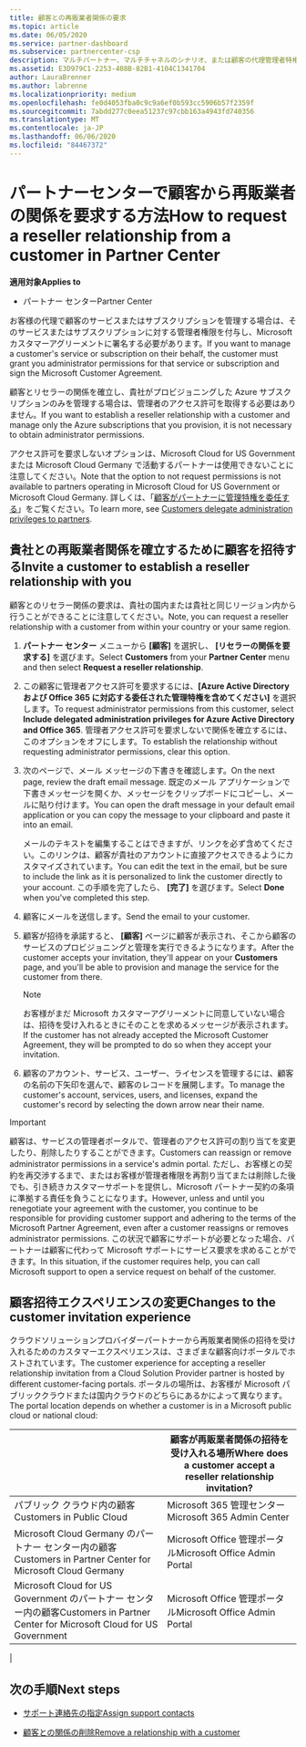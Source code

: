 ```yaml
---
title: 顧客との再販業者関係の要求
ms.topic: article
ms.date: 06/05/2020
ms.service: partner-dashboard
ms.subservice: partnercenter-csp
description: マルチパートナー、マルチチャネルのシナリオ、または顧客の代理管理者特権を復元する必要がある場合は、顧客との関係を要求します。
ms.assetid: E3D979C1-2253-408B-82B1-4104C1341704
author: LauraBrenner
ms.author: labrenne
ms.localizationpriority: medium
ms.openlocfilehash: fe0d4053fba0c9c9a6ef0b593cc5906b57f2359f
ms.sourcegitcommit: 7abdd277c0eea51237c97cbb163a4943fd740356
ms.translationtype: MT
ms.contentlocale: ja-JP
ms.lasthandoff: 06/06/2020
ms.locfileid: "84467372"
---
```

# <a name="how-to-request-a-reseller-relationship-from-a-customer-in-partner-center"></a><span data-ttu-id="fdb63-103">パートナーセンターで顧客から再販業者の関係を要求する方法</span><span class="sxs-lookup"><span data-stu-id="fdb63-103">How to request a reseller relationship from a customer in Partner Center</span></span>

<span data-ttu-id="fdb63-104">**適用対象**</span><span class="sxs-lookup"><span data-stu-id="fdb63-104">**Applies to**</span></span>

- <span data-ttu-id="fdb63-105">パートナー センター</span><span class="sxs-lookup"><span data-stu-id="fdb63-105">Partner Center</span></span>

<span data-ttu-id="fdb63-106">お客様の代理で顧客のサービスまたはサブスクリプションを管理する場合は、そのサービスまたはサブスクリプションに対する管理者権限を付与し、Microsoft カスタマーアグリーメントに署名する必要があります。</span><span class="sxs-lookup"><span data-stu-id="fdb63-106">If you want to manage a customer's service or subscription on their behalf, the customer must grant you administrator permissions for that service or subscription and sign the Microsoft Customer Agreement.</span></span>

<span data-ttu-id="fdb63-107">顧客とリセラーの関係を確立し、貴社がプロビジョニングした Azure サブスクリプションのみを管理する場合は、管理者のアクセス許可を取得する必要はありません。</span><span class="sxs-lookup"><span data-stu-id="fdb63-107">If you want to establish a reseller relationship with a customer and manage only the Azure subscriptions that you provision, it is not necessary to obtain administrator permissions.</span></span>

<span data-ttu-id="fdb63-108">アクセス許可を要求しないオプションは、Microsoft Cloud for US Government または Microsoft Cloud Germany で活動するパートナーは使用できないことに注意してください。</span><span class="sxs-lookup"><span data-stu-id="fdb63-108">Note that the option to not request permissions is not available to partners operating in Microsoft Cloud for US Government or Microsoft Cloud Germany.</span></span> <span data-ttu-id="fdb63-109">詳しくは、「[顧客がパートナーに管理特権を委任する](https://docs.microsoft.com/partner-center/customers_revoke_admin_privileges)」をご覧ください。</span><span class="sxs-lookup"><span data-stu-id="fdb63-109">To learn more, see [Customers delegate administration privileges to partners](https://docs.microsoft.com/partner-center/customers_revoke_admin_privileges).</span></span>

## <a name="invite-a-customer-to-establish-a-reseller-relationship-with-you"></a><span data-ttu-id="fdb63-110">貴社との再販業者関係を確立するために顧客を招待する</span><span class="sxs-lookup"><span data-stu-id="fdb63-110">Invite a customer to establish a reseller relationship with you</span></span>

<span data-ttu-id="fdb63-111">顧客とのリセラー関係の要求は、貴社の国内または貴社と同じリージョン内から行うことができることに注意してください。</span><span class="sxs-lookup"><span data-stu-id="fdb63-111">Note, you can request a reseller relationship with a customer from within your country or your same region.</span></span>

1. <span data-ttu-id="fdb63-112">**パートナー センター** メニューから **[顧客]** を選択し、 **[リセラーの関係を要求する]** を選びます。</span><span class="sxs-lookup"><span data-stu-id="fdb63-112">Select **Customers** from your **Partner Center** menu and then select **Request a reseller relationship**.</span></span>

2. <span data-ttu-id="fdb63-113">この顧客に管理者アクセス許可を要求するには、**[Azure Active Directory および Office 365 に対応する委任された管理特権を含めてください]** を選択します。</span><span class="sxs-lookup"><span data-stu-id="fdb63-113">To request administrator permissions from this customer, select **Include delegated administration privileges for Azure Active Directory and Office 365**.</span></span> <span data-ttu-id="fdb63-114">管理者アクセス許可を要求しないで関係を確立するには、このオプションをオフにします。</span><span class="sxs-lookup"><span data-stu-id="fdb63-114">To establish the relationship without requesting administrator permissions, clear this option.</span></span>

3. <span data-ttu-id="fdb63-115">次のページで、メール メッセージの下書きを確認します。</span><span class="sxs-lookup"><span data-stu-id="fdb63-115">On the next page, review the draft email message.</span></span> <span data-ttu-id="fdb63-116">既定のメール アプリケーションで下書きメッセージを開くか、メッセージをクリップボードにコピーし、メールに貼り付けます。</span><span class="sxs-lookup"><span data-stu-id="fdb63-116">You can open the draft message in your default email application or you can copy the message to your clipboard and paste it into an email.</span></span>

   <span data-ttu-id="fdb63-117">メールのテキストを編集することはできますが、リンクを必ず含めてください。このリンクは、顧客が貴社のアカウントに直接アクセスできるようにカスタマイズされています。</span><span class="sxs-lookup"><span data-stu-id="fdb63-117">You can edit the text in the email, but be sure to include the link as it is personalized to link the customer directly to your account.</span></span> <span data-ttu-id="fdb63-118">この手順を完了したら、 **[完了]** を選びます。</span><span class="sxs-lookup"><span data-stu-id="fdb63-118">Select **Done** when you've completed this step.</span></span>

4. <span data-ttu-id="fdb63-119">顧客にメールを送信します。</span><span class="sxs-lookup"><span data-stu-id="fdb63-119">Send the email to your customer.</span></span>

5. <span data-ttu-id="fdb63-120">顧客が招待を承諾すると、 **[顧客]** ページに顧客が表示され、そこから顧客のサービスのプロビジョニングと管理を実行できるようになります。</span><span class="sxs-lookup"><span data-stu-id="fdb63-120">After the customer accepts your invitation, they'll appear on your **Customers** page, and you'll be able to provision and manage the service for the customer from there.</span></span>

   > [!NOTE]
   > <span data-ttu-id="fdb63-121">お客様がまだ Microsoft カスタマーアグリーメントに同意していない場合は、招待を受け入れるときにそのことを求めるメッセージが表示されます。</span><span class="sxs-lookup"><span data-stu-id="fdb63-121">If the customer has not already accepted the Microsoft Customer Agreement, they will be prompted to do so when they accept your invitation.</span></span> 

6. <span data-ttu-id="fdb63-122">顧客のアカウント、サービス、ユーザー、ライセンスを管理するには、顧客の名前の下矢印を選んで、顧客のレコードを展開します。</span><span class="sxs-lookup"><span data-stu-id="fdb63-122">To manage the customer's account, services, users, and licenses, expand the customer's record by selecting the down arrow near their name.</span></span>

> [!IMPORTANT]  
> <span data-ttu-id="fdb63-123">顧客は、サービスの管理者ポータルで、管理者のアクセス許可の割り当てを変更したり、削除したりすることができます。</span><span class="sxs-lookup"><span data-stu-id="fdb63-123">Customers can reassign or remove administrator permissions in a service's admin portal.</span></span> <span data-ttu-id="fdb63-124">ただし、お客様との契約を再交渉するまで、またはお客様が管理者権限を再割り当てまたは削除した後でも、引き続きカスタマーサポートを提供し、Microsoft パートナー契約の条項に準拠する責任を負うことになります。</span><span class="sxs-lookup"><span data-stu-id="fdb63-124">However, unless and until you renegotiate your agreement with the customer, you continue to be responsible for providing customer support and adhering to the terms of the Microsoft Partner Agreement, even after a customer reassigns or removes administrator permissions.</span></span> <span data-ttu-id="fdb63-125">この状況で顧客にサポートが必要となった場合、パートナーは顧客に代わって Microsoft サポートにサービス要求を求めることができます。</span><span class="sxs-lookup"><span data-stu-id="fdb63-125">In this situation, if the customer requires help, you can call Microsoft support to open a service request on behalf of the customer.</span></span>

## <a name="changes-to-the-customer-invitation-experience"></a><span data-ttu-id="fdb63-126">顧客招待エクスペリエンスの変更</span><span class="sxs-lookup"><span data-stu-id="fdb63-126">Changes to the customer invitation experience</span></span>

<span data-ttu-id="fdb63-127">クラウドソリューションプロバイダーパートナーから再販業者関係の招待を受け入れるためのカスタマーエクスペリエンスは、さまざまな顧客向けポータルでホストされています。</span><span class="sxs-lookup"><span data-stu-id="fdb63-127">The customer experience for accepting a reseller relationship invitation from a Cloud Solution Provider partner is hosted by different customer-facing portals.</span></span> <span data-ttu-id="fdb63-128">ポータルの場所は、お客様が Microsoft パブリッククラウドまたは国内クラウドのどちらにあるかによって異なります。</span><span class="sxs-lookup"><span data-stu-id="fdb63-128">The portal location depends on whether a customer is in a Microsoft public cloud or national cloud:</span></span>

|  | <span data-ttu-id="fdb63-129">顧客が再販業者関係の招待を受け入れる場所</span><span class="sxs-lookup"><span data-stu-id="fdb63-129">Where does a customer accept a reseller relationship invitation?</span></span> |
|---------|---------
| <span data-ttu-id="fdb63-130">パブリック クラウド内の顧客</span><span class="sxs-lookup"><span data-stu-id="fdb63-130">Customers in Public Cloud</span></span> | <span data-ttu-id="fdb63-131">Microsoft 365 管理センター</span><span class="sxs-lookup"><span data-stu-id="fdb63-131">Microsoft 365 Admin Center</span></span> |
| <span data-ttu-id="fdb63-132">Microsoft Cloud Germany のパートナー センター内の顧客</span><span class="sxs-lookup"><span data-stu-id="fdb63-132">Customers in Partner Center for Microsoft Cloud Germany</span></span> | <span data-ttu-id="fdb63-133">Microsoft Office 管理ポータル</span><span class="sxs-lookup"><span data-stu-id="fdb63-133">Microsoft Office Admin Portal</span></span> |
| <span data-ttu-id="fdb63-134">Microsoft Cloud for US Government のパートナー センター内の顧客</span><span class="sxs-lookup"><span data-stu-id="fdb63-134">Customers in Partner Center for Microsoft Cloud for US Government</span></span> | <span data-ttu-id="fdb63-135">Microsoft Office 管理ポータル</span><span class="sxs-lookup"><span data-stu-id="fdb63-135">Microsoft Office Admin Portal</span></span> |
|

## <a name="next-steps"></a><span data-ttu-id="fdb63-136">次の手順</span><span class="sxs-lookup"><span data-stu-id="fdb63-136">Next steps</span></span>

- [<span data-ttu-id="fdb63-137">サポート連絡先の指定</span><span class="sxs-lookup"><span data-stu-id="fdb63-137">Assign support contacts</span></span>](assign-support-contacts.md)

- [<span data-ttu-id="fdb63-138">顧客との関係の削除</span><span class="sxs-lookup"><span data-stu-id="fdb63-138">Remove a relationship with a customer</span></span>](remove-a-relationship.md)
